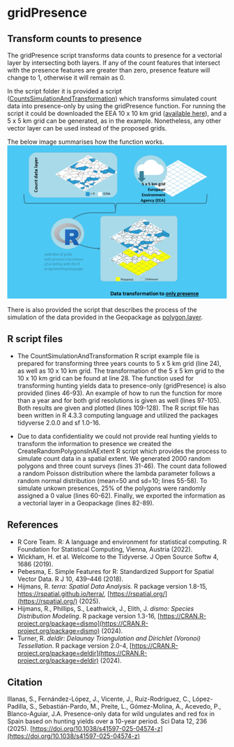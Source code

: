 # gridPresence

## Transform counts to presence

The gridPresence script transforms data counts to presence for a vectorial layer by intersecting both layers. 
If any of the count features that intersect with the presence features are greater than zero, presence feature will change to 1, otherwise it will remain as 0. 

In the script folder it is provided a script ([CountsSimulationAndTransformation](https://github.com/robinilla/gridPresence/blob/main/script/CountsSimulationAndTransformation.R)) which transforms simulated count data into presence-only by using the gridPresence function. For running the script it could be downloaded the EEA 10 x 10 km grid ([available here](https://www.eea.europa.eu/en/datahub/datahubitem-view/3c362237-daa4-45e2-8c16-aaadfb1a003b)), and a 5 x 5 km grid can be generated, as in the example. Nonetheless, any other vector layer can be used instead of the proposed grids.


The below image summarises how the function works. 
![Only presence transformation](https://github.com/robinilla/gridPresence/blob/main/TransformationToOnlyPresence.png)

There is also provided the script that describes the process of the simulation of the data provided in the Geopackage as [polygon.layer](https://github.com/robinilla/gridPresence/blob/main/script/CreateRandomPolygonsInAExtent.R).

## R script files

- The CountSimulationAndTransformation R script example file is prepared for transforming three years counts to 5 x 5 km grid (line 24), as well as 10 x 10 km grid. The transformation of the 5 x 5 km grid to the 10 x 10 km grid can be found at line 28. The function used for transforming hunting yields data to presence-only (gridPresence) is also provided (lines 46-93). An example of how to run the function for more than a year and for both grid resolutions is given as well (lines 97-105). Both results are given and plotted (lines 109-128). The R script file has been written in R 4.3.3 computing language and utilized the packages tidyverse 2.0.0 and sf 1.0-16.

- Due to data confidentiality we could not provide real hunting yields to transform the information to presence we created the CreateRandomPolygonsInAExtent R script which provides the process to simulate count data in a spatial extent. We generated 2000 random polygons and three count surveys (lines 31-46). The count data followed a random Poisson distribution where the lambda parameter follows a random normal distribution (mean=50 and sd=10; lines 55-58). To simulate unkown presences, 25% of the polygons were randomly assigned a 0 value (lines 60-62). Finally, we exported the information as a vectorial layer in a Geopackage (lines 82-89).



## References 
- R Core Team. R: A language and environment for statistical computing. R Foundation for Statistical Computing, Vienna, Austria (2022).
- Wickham, H. et al. Welcome to the Tidyverse. J Open Source Softw 4, 1686 (2019).
- Pebesma, E. Simple Features for R: Standardized Support for Spatial Vector Data. R J 10, 439–446 (2018).
- Hijmans, R. _terra: Spatial Data Analysis._ R package version 1.8-15, https://rspatial.github.io/terra/, [https://rspatial.org/](https://rspatial.org/) (2025).
- Hijmans, R., Phillips, S., Leathwick, J., Elith, J. _dismo: Species Distribution Modeling_. R package version 1.3-16,  [https://CRAN.R-project.org/package=dismo](https://CRAN.R-project.org/package=dismo) (2024).
- Turner, R. _deldir: Delaunay Triangulation and Dirichlet (Voronoi) Tessellation_. R package version 2.0-4, [https://CRAN.R-project.org/package=deldir](https://CRAN.R-project.org/package=deldir) (2024).


## Citation 
Illanas, S., Fernández-López, J., Vicente, J., Ruiz-Rodríguez, C., López-Padilla, S., Sebastián-Pardo, M., Preite, L., Gómez-Molina, A., Acevedo, P., Blanco-Aguiar, J.A. Presence-only data for wild ungulates and red fox in Spain based on hunting yields over a 10-year period. Sci Data 12, 236 (2025). [https://doi.org/10.1038/s41597-025-04574-z](https://doi.org/10.1038/s41597-025-04574-z)
